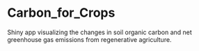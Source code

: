 # Carbon_for_Crops
Shiny app visualizing the changes in soil organic carbon and net greenhouse gas emissions from regenerative agriculture.
